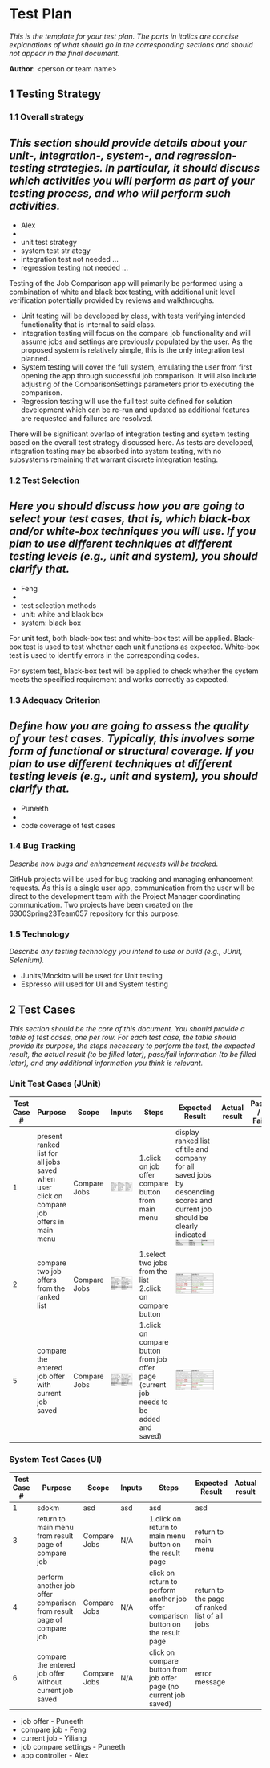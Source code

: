 # Test Plan

*This is the template for your test plan. The parts in italics are concise explanations of what should go in the corresponding sections and should not appear in the final document.*

**Author**: \<person or team name\>

## 1 Testing Strategy

### 1.1 Overall strategy

*This section should provide details about your unit-, integration-, system-, and regression-testing strategies. In particular, it should discuss which activities you will perform as part of your testing process, and who will perform such activities.*
-
- Alex
- 
- unit test strategy
- system test str ategy
- integration test not needed ...
- regression testing not needed ...

Testing of the Job Comparison app will primarily be performed using a combination of white and black box testing, with additional unit level verification potentially provided by reviews and walkthroughs.
- Unit testing will be developed by class, with tests verifying intended functionality that is internal to said class. 
- Integration testing will focus on the compare job functionality and will assume jobs and settings are previously populated by the user. As the proposed system is relatively simple, this is the only integration test planned.
- System testing will cover the full system, emulating the user from first opening the app through successful job comparison. It will also include adjusting of the ComparisonSettings parameters prior to executing the comparison.
- Regression testing will use the full test suite defined for solution development which can be re-run and updated as additional features are requested and failures are resolved.

There will be significant overlap of integration testing and system testing based on the overall test strategy discussed here. As tests are developed, integration testing may be absorbed into system testing, with no subsystems remaining that warrant discrete integration testing.

### 1.2 Test Selection

*Here you should discuss how you are going to select your test cases, that is, which black-box and/or white-box techniques you will use. If you plan to use different techniques at different testing levels (e.g., unit and system), you should clarify that.*
- 
- Feng
- 
- test selection methods
- unit: white and black box
- system: black box

For unit test, both black-box test and white-box test will be applied. Black-box test is used to test whether each unit functions as expected. White-box test is used to identify errors in the corresponding codes. 

For system test, black-box test will be applied to check whether the system meets the specified requirement and works correctly as expected. 


### 1.3 Adequacy Criterion

*Define how you are going to assess the quality of your test cases. Typically, this involves some form of functional or structural coverage. If you plan to use different techniques at different testing levels (e.g., unit and system), you should clarify that.*
- 
- Puneeth
- 
- code coverage of test cases
### 1.4 Bug Tracking

*Describe how bugs and enhancement requests will be tracked.*

GitHub projects will be used for bug tracking and managing enhancement requests. As this is a single user app, communication from the user will be direct to the development team with the Project Manager coordinating communication. Two projects have been created on the 6300Spring23Team057 repository for this purpose.

### 1.5 Technology

*Describe any testing technology you intend to use or build (e.g., JUnit, Selenium).*
- Junits/Mockito will be used for Unit testing
- Espresso will used for UI and System testing

## 2 Test Cases

*This section should be the core of this document. You should provide a table of test cases, one per row. For each test case, the table should provide its purpose, the steps necessary to perform the test, the expected result, the actual result (to be filled later), pass/fail information (to be filled later), and any additional information you think is relevant.*

### Unit Test Cases (JUnit)
| Test Case # | Purpose | Scope  | Inputs | Steps | Expected Result  | Actual result | Pass / Fail |
|-------------|---------|--------|--------|-------|------------------|---------------|-------------|
| 1           | present ranked list for all jobs saved when user click on compare job offers in main menu   | Compare Jobs   | ![List of all jobs saved](./TestCaseJobCompare1Input.png)   | 1.click on job offer compare button from main menu    | display ranked list of tile and company for all saved jobs by descending scores and current job should be clearly indicated ![Ranked List](./TestCaseJobCompare1Output.png)             |               |             |\
| 2           | compare two job offers from the ranked list  | Compare Jobs   | ![List of the two selected jobs](./TestCaseJobCompare2Input.png)   | 1.select two jobs from the list 2.click on compare button    | ![Comparison between two jobs](./TestCaseJobCompare2Output.png)               |               |             |\
| 5           | compare the entered job offer with current job saved | Compare Jobs   | ![List of current job and job offer just saved](./TestCaseJobCompare2Input.png)    | 1.click on compare button from job offer page (current job needs to be added and saved)    | ![Comparison between current job and the job offer](./TestCaseJobCompare2Output.png)              |               |             |

### System Test Cases (UI)
| Test Case # | Purpose | Scope  | Inputs | Steps | Expected Result  | Actual result | Pass / Fail |
|-------------|---------|--------|--------|-------|------------------|---------------|-------------|
| 1           | sdokm   | asd    | asd    | asd   | asd              |               |             |\
| 3           | return to main menu from result page of compare job  | Compare Jobs   | N/A    | 1.click on return to main menu button on the result page    | return to main menu             |               |             |\
| 4           | perform another job offer comparison from result page of compare job  | Compare Jobs   | N/A    | click on return to perform another job offer comparison button on the result page   | return to the page of ranked list of all jobs         |               |             |\
| 6           | compare the entered job offer without current job saved  | Compare Jobs   | N/A    | click on compare button from job offer page (no current job saved)    | error message             |               |             |

- job offer - Puneeth
- compare job - Feng
- current job - Yiliang
- job compare settings - Puneeth
- app controller - Alex